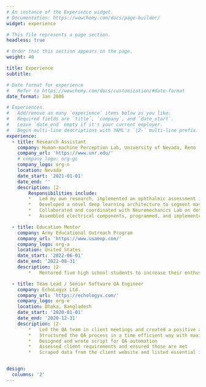 ```yaml
---
# An instance of the Experience widget.
# Documentation: https://wowchemy.com/docs/page-builder/
widget: experience

# This file represents a page section.
headless: true

# Order that this section appears on the page.
weight: 40

title: Experience
subtitle:

# Date format for experience
#   Refer to https://wowchemy.com/docs/customization/#date-format
date_format: Jan 2006

# Experiences.
#   Add/remove as many `experience` items below as you like.
#   Required fields are `title`, `company`, and `date_start`.
#   Leave `date_end` empty if it's your current employer.
#   Begin multi-line descriptions with YAML's `|2-` multi-line prefix.
experience:
  - title: Research Assistant
    company: Human-machine Perception Lab, University of Nevada, Reno
    company_url: 'https://www.unr.edu/'
    # company_logo: org-gc
    company_logo: org-n
    location: Nevada
    date_start: '2021-01-01'
    date_end: ''
    description: |2-
        Responsibilities include: 
        *	Led my own research, implemented an ophthalmic assessment in virtual reality, gathered control and patient data, analyzed data gathered from the assessment to predict and quantify defect in participants.
        *	Developed a novel deep learning architecture to segment mass from full mammographic image. The architecture currently beats any other known architecture in terms of dice and Jaccard score.
        *	Collaborated and coordinated with Neuromechanics Lab on detection of concussion symptom from vestibular and ocular data collected through virtual reality (VR) headset using different neural network architecture
        *	Assembled electrical components, programmed, and implemented an ophthalmic assessment using Arduino and Pupil Core (from Pupil Labs), and conducted a research study to get pupillomotor data in various instances and analyzed the data to predict a particular condition in participants.

  - title: Education Mentor
    company: Army Educational Outreach Program
    company_url: 'https://www.usaeop.com/'
    company_logo: org-a
    location: United States
    date_start: '2022-06-01'
    date_end: '2022-08-31'
    description: |2-
        *	Mentored five high school students to increase their enthusiasm to research. They helped in one of my research projects by cleaning and preprocessing the data, and by implementing multiple machine and deep learning models

  - title: Team Lead / Senior Software QA Engineer
    company: EchoLogyx Ltd.
    company_url: 'https://echologyx.com/'
    company_logo: org-e
    location: Dhaka, Bangladesh
    date_start: '2020-01-01'
    date_end: '2020-12-31'
    description: |2-
        *	Led the QA team in client meetings and created a positive and strong relationship with the clients
        *	Structured the QA process in a time efficient way with maximum effectiveness
        *	Designed and wrote script for QA automation
        *	Assessed client requirements and ensured those are met
        *	Scraped data from the client website and listed essential information


design:
  columns: '2'
---
```

